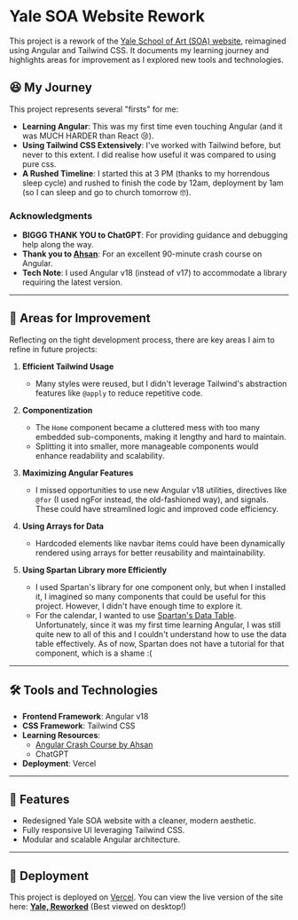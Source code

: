 # Yale SOA Website Rework  

This project is a rework of the [Yale School of Art (SOA) website](https://www.art.yale.edu/), reimagined using Angular and Tailwind CSS. It documents my learning journey and highlights areas for improvement as I explored new tools and technologies.

## 😆 My Journey  

This project represents several "firsts" for me:
- **Learning Angular**: This was my first time even touching Angular (and it was MUCH HARDER than React 😢).  
- **Using Tailwind CSS Extensively**: I've worked with Tailwind before, but never to this extent. I did realise how useful it was compared to using pure css.  
- **A Rushed Timeline**: I started this at 3 PM (thanks to my horrendous sleep cycle) and rushed to finish the code by 12am, deployment by 1am (so I can sleep and go to church tomorrow 🤓).  

### Acknowledgments  
- **BIGGG THANK YOU to ChatGPT**: For providing guidance and debugging help along the way.  
- **Thank you to [Ahsan](https://www.youtube.com/watch?v=oUmVFHlwZsI)**: For an excellent 90-minute crash course on Angular.  
- **Tech Note**: I used Angular v18 (instead of v17) to accommodate a library requiring the latest version.

---

## 📌 Areas for Improvement  

Reflecting on the tight development process, there are key areas I aim to refine in future projects:

1. **Efficient Tailwind Usage**  
   - Many styles were reused, but I didn't leverage Tailwind's abstraction features like `@apply` to reduce repetitive code.  

2. **Componentization**  
   - The `Home` component became a cluttered mess with too many embedded sub-components, making it lengthy and hard to maintain.  
   - Splitting it into smaller, more manageable components would enhance readability and scalability.  

3. **Maximizing Angular Features**  
   - I missed opportunities to use new Angular v18 utilities, directives like `@for` (I used ngFor instead, the old-fashioned way), and signals. These could have streamlined logic and improved code efficiency.  

4. **Using Arrays for Data**  
   - Hardcoded elements like navbar items could have been dynamically rendered using arrays for better reusability and maintainability.
     
5. **Using Spartan Library more Efficiently**
   - I used Spartan's library for one component only, but when I installed it, I imagined so many components that could be useful for this project. However, I didn't have enough time to explore it.  
   - For the calendar, I wanted to use [Spartan's Data Table](https://www.spartan.ng/components/data-table). Unfortunately, since it was my first time learning Angular, I was still quite new to all of this and I couldn't understand how to use the data table effectively. As of now, Spartan does not have a tutorial for that component, which is a shame :(

---

## 🛠️ Tools and Technologies  

- **Frontend Framework**: Angular v18  
- **CSS Framework**: Tailwind CSS  
- **Learning Resources**:  
  - [Angular Crash Course by Ahsan](https://www.youtube.com/watch?v=oUmVFHlwZsI)  
  - ChatGPT
- **Deployment**: Vercel

---

## 🌟 Features  

- Redesigned Yale SOA website with a cleaner, modern aesthetic.  
- Fully responsive UI leveraging Tailwind CSS.  
- Modular and scalable Angular architecture.  

---

## 🚀 Deployment

This project is deployed on [Vercel](https://vercel.com/). You can view the live version of the site here: **[Yale, Reworked](https://yale-rework.vercel.app/)** (Best viewed on desktop!)


